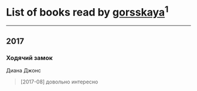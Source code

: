 # List of books read by [gorsskaya](http://vk.com/id324985634)<sup>1</sup>
---

## 2017

### Ходячий замок
Диана Джонс
> [2017-08] довольно интересно



